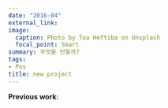 ```yaml
---
date: "2016-04"
external_link: 
image:
  caption: Photo by Toa Heftiba on Unsplash
  focal_point: Smart
summary: 무엇을 만들까?
tags:
- Pos
title: new project
---
```


**Previous work**:

